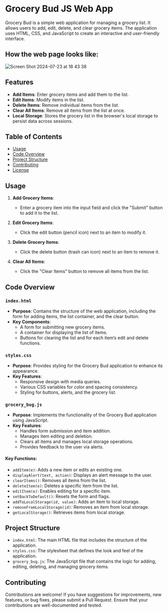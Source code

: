 
# Grocery Bud JS Web App

Grocery Bud is a simple web application for managing a grocery list. It allows users to add, edit, delete, and clear grocery items. The application uses HTML, CSS, and JavaScript to create an interactive and user-friendly interface.

## How the web page looks like:

![Screen Shot 2024-07-23 at 18 43 38](https://github.com/user-attachments/assets/89bc618b-d10f-43e2-9d4f-8314d6bee3c1)



## Features

- **Add Items**: Enter grocery items and add them to the list.
- **Edit Items**: Modify items in the list.
- **Delete Items**: Remove individual items from the list.
- **Clear All Items**: Remove all items from the list at once.
- **Local Storage**: Stores the grocery list in the browser's local storage to persist data across sessions.

## Table of Contents

- [Usage](#usage)
- [Code Overview](#code-overview)
- [Project Structure](#project-structure)
- [Contributing](#contributing)
- [License](#license)

## Usage

1. **Add Grocery Items**:

   - Enter a grocery item into the input field and click the "Submit" button to add it to the list.

2. **Edit Grocery Items**:

   - Click the edit button (pencil icon) next to an item to modify it.

3. **Delete Grocery Items**:

   - Click the delete button (trash can icon) next to an item to remove it.

4. **Clear All Items**:

   - Click the "Clear Items" button to remove all items from the list.

## Code Overview

### `index.html`

- **Purpose**: Contains the structure of the web application, including the form for adding items, the list container, and the clear button.
- **Key Components**:
  - A form for submitting new grocery items.
  - A container for displaying the list of items.
  - Buttons for clearing the list and for each item’s edit and delete functions.

### `styles.css`

- **Purpose**: Provides styling for the Grocery Bud application to enhance its appearance.
- **Key Features**:
  - Responsive design with media queries.
  - Various CSS variables for color and spacing consistency.
  - Styling for buttons, alerts, and the grocery list.

### `grocery_bug.js`

- **Purpose**: Implements the functionality of the Grocery Bud application using JavaScript.
- **Key Features**:
  - Handles form submission and item addition.
  - Manages item editing and deletion.
  - Clears all items and manages local storage operations.
  - Provides feedback to the user via alerts.

#### Key Functions:

- `addItem(e)`: Adds a new item or edits an existing one.
- `displayAlert(text, action)`: Displays an alert message to the user.
- `clearItems()`: Removes all items from the list.
- `deleteItem(e)`: Deletes a specific item from the list.
- `editItem(e)`: Enables editing for a specific item.
- `setBackToDefault()`: Resets the form and flags.
- `addToLocalStorage(id, value)`: Adds an item to local storage.
- `removeFromLocalStorage(id)`: Removes an item from local storage.
- `getLocalStorage()`: Retrieves items from local storage.

## Project Structure

- `index.html`: The main HTML file that includes the structure of the application.
- `styles.css`: The stylesheet that defines the look and feel of the application.
- `grocery_bug.js`: The JavaScript file that contains the logic for adding, editing, deleting, and managing grocery items.

## Contributing

Contributions are welcome! If you have suggestions for improvements, new features, or bug fixes, please submit a Pull Request. Ensure that your contributions are well-documented and tested.

